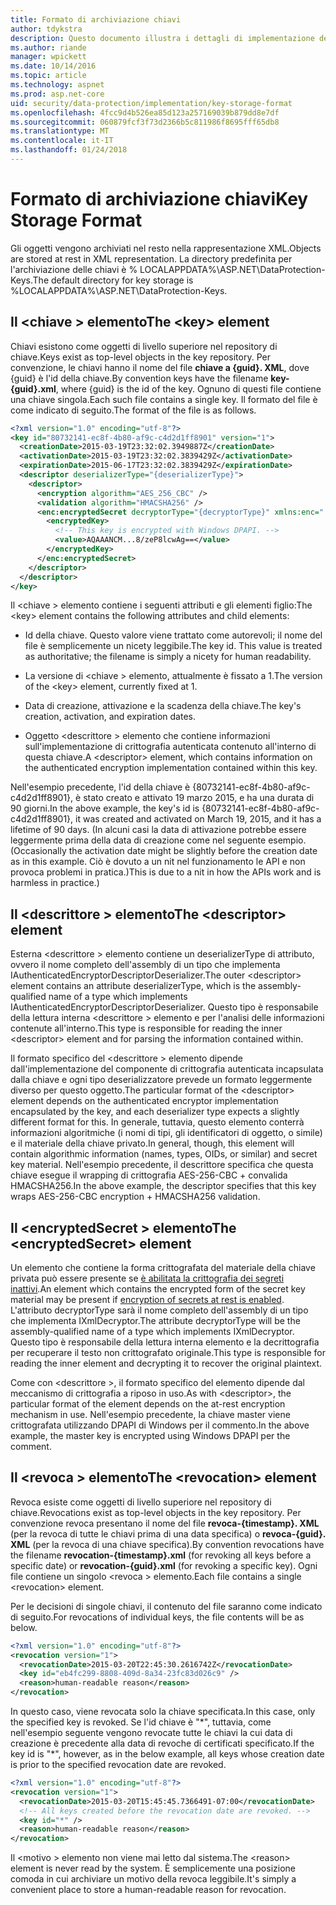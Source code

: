 ```yaml
---
title: Formato di archiviazione chiavi
author: tdykstra
description: Questo documento illustra i dettagli di implementazione del formato di archiviazione chiavi di protezione di dati ASP.NET Core.
ms.author: riande
manager: wpickett
ms.date: 10/14/2016
ms.topic: article
ms.technology: aspnet
ms.prod: asp.net-core
uid: security/data-protection/implementation/key-storage-format
ms.openlocfilehash: 4fcc9d4b526ea85d123a257169039b879dd8e7df
ms.sourcegitcommit: 060879fcf3f73d2366b5c811986f8695fff65db8
ms.translationtype: MT
ms.contentlocale: it-IT
ms.lasthandoff: 01/24/2018
---
```

# <a name="key-storage-format"></a><span data-ttu-id="65544-103">Formato di archiviazione chiavi</span><span class="sxs-lookup"><span data-stu-id="65544-103">Key Storage Format</span></span>

<a name="data-protection-implementation-key-storage-format"></a>

<span data-ttu-id="65544-104">Gli oggetti vengono archiviati nel resto nella rappresentazione XML.</span><span class="sxs-lookup"><span data-stu-id="65544-104">Objects are stored at rest in XML representation.</span></span> <span data-ttu-id="65544-105">La directory predefinita per l'archiviazione delle chiavi è % LOCALAPPDATA%\ASP.NET\DataProtection-Keys\.</span><span class="sxs-lookup"><span data-stu-id="65544-105">The default directory for key storage is %LOCALAPPDATA%\ASP.NET\DataProtection-Keys\.</span></span>

## <a name="the-key-element"></a><span data-ttu-id="65544-106">Il \<chiave > elemento</span><span class="sxs-lookup"><span data-stu-id="65544-106">The \<key> element</span></span>

<span data-ttu-id="65544-107">Chiavi esistono come oggetti di livello superiore nel repository di chiave.</span><span class="sxs-lookup"><span data-stu-id="65544-107">Keys exist as top-level objects in the key repository.</span></span> <span data-ttu-id="65544-108">Per convenzione, le chiavi hanno il nome del file **chiave a {guid}. XML**, dove {guid} è l'id della chiave.</span><span class="sxs-lookup"><span data-stu-id="65544-108">By convention keys have the filename **key-{guid}.xml**, where {guid} is the id of the key.</span></span> <span data-ttu-id="65544-109">Ognuno di questi file contiene una chiave singola.</span><span class="sxs-lookup"><span data-stu-id="65544-109">Each such file contains a single key.</span></span> <span data-ttu-id="65544-110">Il formato del file è come indicato di seguito.</span><span class="sxs-lookup"><span data-stu-id="65544-110">The format of the file is as follows.</span></span>

```xml
<?xml version="1.0" encoding="utf-8"?>
<key id="80732141-ec8f-4b80-af9c-c4d2d1ff8901" version="1">
  <creationDate>2015-03-19T23:32:02.3949887Z</creationDate>
  <activationDate>2015-03-19T23:32:02.3839429Z</activationDate>
  <expirationDate>2015-06-17T23:32:02.3839429Z</expirationDate>
  <descriptor deserializerType="{deserializerType}">
    <descriptor>
      <encryption algorithm="AES_256_CBC" />
      <validation algorithm="HMACSHA256" />
      <enc:encryptedSecret decryptorType="{decryptorType}" xmlns:enc="...">
        <encryptedKey>
          <!-- This key is encrypted with Windows DPAPI. -->
          <value>AQAAANCM...8/zeP8lcwAg==</value>
        </encryptedKey>
      </enc:encryptedSecret>
    </descriptor>
  </descriptor>
</key>
```

<span data-ttu-id="65544-111">Il \<chiave > elemento contiene i seguenti attributi e gli elementi figlio:</span><span class="sxs-lookup"><span data-stu-id="65544-111">The \<key> element contains the following attributes and child elements:</span></span>

* <span data-ttu-id="65544-112">Id della chiave. Questo valore viene trattato come autorevoli; il nome del file è semplicemente un nicety leggibile.</span><span class="sxs-lookup"><span data-stu-id="65544-112">The key id. This value is treated as authoritative; the filename is simply a nicety for human readability.</span></span>

* <span data-ttu-id="65544-113">La versione di \<chiave > elemento, attualmente è fissato a 1.</span><span class="sxs-lookup"><span data-stu-id="65544-113">The version of the \<key> element, currently fixed at 1.</span></span>

* <span data-ttu-id="65544-114">Data di creazione, attivazione e la scadenza della chiave.</span><span class="sxs-lookup"><span data-stu-id="65544-114">The key's creation, activation, and expiration dates.</span></span>

* <span data-ttu-id="65544-115">Oggetto \<descrittore > elemento che contiene informazioni sull'implementazione di crittografia autenticata contenuto all'interno di questa chiave.</span><span class="sxs-lookup"><span data-stu-id="65544-115">A \<descriptor> element, which contains information on the authenticated encryption implementation contained within this key.</span></span>

<span data-ttu-id="65544-116">Nell'esempio precedente, l'id della chiave è {80732141-ec8f-4b80-af9c-c4d2d1ff8901}, è stato creato e attivato 19 marzo 2015, e ha una durata di 90 giorni.</span><span class="sxs-lookup"><span data-stu-id="65544-116">In the above example, the key's id is {80732141-ec8f-4b80-af9c-c4d2d1ff8901}, it was created and activated on March 19, 2015, and it has a lifetime of 90 days.</span></span> <span data-ttu-id="65544-117">(In alcuni casi la data di attivazione potrebbe essere leggermente prima della data di creazione come nel seguente esempio.</span><span class="sxs-lookup"><span data-stu-id="65544-117">(Occasionally the activation date might be slightly before the creation date as in this example.</span></span> <span data-ttu-id="65544-118">Ciò è dovuto a un nit nel funzionamento le API e non provoca problemi in pratica.)</span><span class="sxs-lookup"><span data-stu-id="65544-118">This is due to a nit in how the APIs work and is harmless in practice.)</span></span>

## <a name="the-descriptor-element"></a><span data-ttu-id="65544-119">Il \<descrittore > elemento</span><span class="sxs-lookup"><span data-stu-id="65544-119">The \<descriptor> element</span></span>

<span data-ttu-id="65544-120">Esterna \<descrittore > elemento contiene un deserializerType di attributo, ovvero il nome completo dell'assembly di un tipo che implementa IAuthenticatedEncryptorDescriptorDeserializer.</span><span class="sxs-lookup"><span data-stu-id="65544-120">The outer \<descriptor> element contains an attribute deserializerType, which is the assembly-qualified name of a type which implements IAuthenticatedEncryptorDescriptorDeserializer.</span></span> <span data-ttu-id="65544-121">Questo tipo è responsabile della lettura interna \<descrittore > elemento e per l'analisi delle informazioni contenute all'interno.</span><span class="sxs-lookup"><span data-stu-id="65544-121">This type is responsible for reading the inner \<descriptor> element and for parsing the information contained within.</span></span>

<span data-ttu-id="65544-122">Il formato specifico del \<descrittore > elemento dipende dall'implementazione del componente di crittografia autenticata incapsulata dalla chiave e ogni tipo deserializzatore prevede un formato leggermente diverso per questo oggetto.</span><span class="sxs-lookup"><span data-stu-id="65544-122">The particular format of the \<descriptor> element depends on the authenticated encryptor implementation encapsulated by the key, and each deserializer type expects a slightly different format for this.</span></span> <span data-ttu-id="65544-123">In generale, tuttavia, questo elemento conterrà informazioni algoritmiche (i nomi di tipi, gli identificatori di oggetto, o simile) e il materiale della chiave privato.</span><span class="sxs-lookup"><span data-stu-id="65544-123">In general, though, this element will contain algorithmic information (names, types, OIDs, or similar) and secret key material.</span></span> <span data-ttu-id="65544-124">Nell'esempio precedente, il descrittore specifica che questa chiave esegue il wrapping di crittografia AES-256-CBC + convalida HMACSHA256.</span><span class="sxs-lookup"><span data-stu-id="65544-124">In the above example, the descriptor specifies that this key wraps AES-256-CBC encryption + HMACSHA256 validation.</span></span>

## <a name="the-encryptedsecret-element"></a><span data-ttu-id="65544-125">Il \<encryptedSecret > elemento</span><span class="sxs-lookup"><span data-stu-id="65544-125">The \<encryptedSecret> element</span></span>

<span data-ttu-id="65544-126">Un <encryptedSecret> elemento che contiene la forma crittografata del materiale della chiave privata può essere presente se [è abilitata la crittografia dei segreti inattivi](key-encryption-at-rest.md#data-protection-implementation-key-encryption-at-rest).</span><span class="sxs-lookup"><span data-stu-id="65544-126">An <encryptedSecret> element which contains the encrypted form of the secret key material may be present if [encryption of secrets at rest is enabled](key-encryption-at-rest.md#data-protection-implementation-key-encryption-at-rest).</span></span> <span data-ttu-id="65544-127">L'attributo decryptorType sarà il nome completo dell'assembly di un tipo che implementa IXmlDecryptor.</span><span class="sxs-lookup"><span data-stu-id="65544-127">The attribute decryptorType will be the assembly-qualified name of a type which implements IXmlDecryptor.</span></span> <span data-ttu-id="65544-128">Questo tipo è responsabile della lettura interna <encryptedKey> elemento e la decrittografia per recuperare il testo non crittografato originale.</span><span class="sxs-lookup"><span data-stu-id="65544-128">This type is responsible for reading the inner <encryptedKey> element and decrypting it to recover the original plaintext.</span></span>

<span data-ttu-id="65544-129">Come con \<descrittore >, il formato specifico del <encryptedSecret> elemento dipende dal meccanismo di crittografia a riposo in uso.</span><span class="sxs-lookup"><span data-stu-id="65544-129">As with \<descriptor>, the particular format of the <encryptedSecret> element depends on the at-rest encryption mechanism in use.</span></span> <span data-ttu-id="65544-130">Nell'esempio precedente, la chiave master viene crittografata utilizzando DPAPI di Windows per il commento.</span><span class="sxs-lookup"><span data-stu-id="65544-130">In the above example, the master key is encrypted using Windows DPAPI per the comment.</span></span>

## <a name="the-revocation-element"></a><span data-ttu-id="65544-131">Il \<revoca > elemento</span><span class="sxs-lookup"><span data-stu-id="65544-131">The \<revocation> element</span></span>

<span data-ttu-id="65544-132">Revoca esiste come oggetti di livello superiore nel repository di chiave.</span><span class="sxs-lookup"><span data-stu-id="65544-132">Revocations exist as top-level objects in the key repository.</span></span> <span data-ttu-id="65544-133">Per convenzione revoca presentano il nome del file **revoca-{timestamp}. XML** (per la revoca di tutte le chiavi prima di una data specifica) o **revoca-{guid}. XML** (per la revoca di una chiave specifica).</span><span class="sxs-lookup"><span data-stu-id="65544-133">By convention revocations have the filename **revocation-{timestamp}.xml** (for revoking all keys before a specific date) or **revocation-{guid}.xml** (for revoking a specific key).</span></span> <span data-ttu-id="65544-134">Ogni file contiene un singolo \<revoca > elemento.</span><span class="sxs-lookup"><span data-stu-id="65544-134">Each file contains a single \<revocation> element.</span></span>

<span data-ttu-id="65544-135">Per le decisioni di singole chiavi, il contenuto del file saranno come indicato di seguito.</span><span class="sxs-lookup"><span data-stu-id="65544-135">For revocations of individual keys, the file contents will be as below.</span></span>

```xml
<?xml version="1.0" encoding="utf-8"?>
<revocation version="1">
  <revocationDate>2015-03-20T22:45:30.2616742Z</revocationDate>
  <key id="eb4fc299-8808-409d-8a34-23fc83d026c9" />
  <reason>human-readable reason</reason>
</revocation>
```

<span data-ttu-id="65544-136">In questo caso, viene revocata solo la chiave specificata.</span><span class="sxs-lookup"><span data-stu-id="65544-136">In this case, only the specified key is revoked.</span></span> <span data-ttu-id="65544-137">Se l'id chiave è "\*", tuttavia, come nell'esempio seguente vengono revocate tutte le chiavi la cui data di creazione è precedente alla data di revoche di certificati specificato.</span><span class="sxs-lookup"><span data-stu-id="65544-137">If the key id is "\*", however, as in the below example, all keys whose creation date is prior to the specified revocation date are revoked.</span></span>

```xml
<?xml version="1.0" encoding="utf-8"?>
<revocation version="1">
  <revocationDate>2015-03-20T15:45:45.7366491-07:00</revocationDate>
  <!-- All keys created before the revocation date are revoked. -->
  <key id="*" />
  <reason>human-readable reason</reason>
</revocation>
```

<span data-ttu-id="65544-138">Il \<motivo > elemento non viene mai letto dal sistema.</span><span class="sxs-lookup"><span data-stu-id="65544-138">The \<reason> element is never read by the system.</span></span> <span data-ttu-id="65544-139">È semplicemente una posizione comoda in cui archiviare un motivo della revoca leggibile.</span><span class="sxs-lookup"><span data-stu-id="65544-139">It's simply a convenient place to store a human-readable reason for revocation.</span></span>
